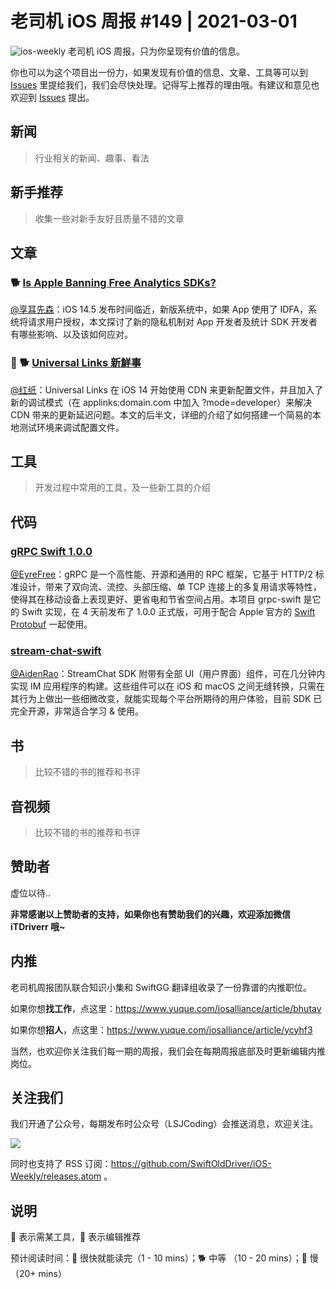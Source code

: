 # 老司机 iOS 周报 #149 | 2021-03-01

![ios-weekly](https://github.com/SwiftOldDriver/iOS-Weekly/blob/master/assets/ios-weekly.png?raw=true)
老司机 iOS 周报，只为你呈现有价值的信息。

你也可以为这个项目出一份力，如果发现有价值的信息、文章、工具等可以到 [Issues](https://github.com/SwiftOldDriver/iOS-Weekly/issues) 里提给我们，我们会尽快处理。记得写上推荐的理由哦。有建议和意见也欢迎到 [Issues](https://github.com/SwiftOldDriver/iOS-Weekly/issues) 提出。

## 新闻

> 行业相关的新闻、趣事、看法

## 新手推荐

> 收集一些对新手友好且质量不错的文章

## 文章

### 🐕 [Is Apple Banning Free Analytics SDKs?](https://steamclock.com/blog/2021/02/apple-tracking-analytics-sdks/)

[@享耳先森](https://github.com/iblacksun)：iOS 14.5 发布时间临近，新版系统中，如果 App 使用了 IDFA，系统将请求用户授权，本文探讨了新的隐私机制对 App 开发者及统计 SDK 开发者有哪些影响、以及该如何应对。

### 🚧 🐕 [Universal Links 新鮮事](https://medium.com/zrealm-ios-dev/universal-links-%E6%96%B0%E9%AE%AE%E4%BA%8B-12c5026da33d)

[@红纸](https://github.com/nianran)：Universal Links 在 iOS 14 开始使用 CDN 来更新配置文件，并且加入了新的调试模式（在 applinks:domain.com 中加入 ?mode=developer）来解决 CDN 带来的更新延迟问题。本文的后半文，详细的介绍了如何搭建一个简易的本地测试环境来调试配置文件。

## 工具

> 开发过程中常用的工具，及一些新工具的介绍

## 代码

### [gRPC Swift 1.0.0](https://github.com/grpc/grpc-swift/releases/tag/1.0.0)

[@EyreFree](https://github.com/EyreFree)：gRPC 是一个高性能、开源和通用的 RPC 框架，它基于 HTTP/2 标准设计，带来了双向流、流控、头部压缩、单 TCP 连接上的多复用请求等特性，使得其在移动设备上表现更好、更省电和节省空间占用。本项目 grpc-swift 是它的 Swift 实现，在 4 天前发布了 1.0.0 正式版，可用于配合 Apple 官方的 [Swift Protobuf](https://github.com/apple/swift-protobuf) 一起使用。

### [stream-chat-swift](https://github.com/SwiftOldDriver/iOS-Weekly/issues/2628)

[@AidenRao](https://weibo.com/AidenRao)：StreamChat SDK 附带有全部 UI（用户界面）组件，可在几分钟内实现 IM 应用程序的构建。这些组件可以在 iOS 和 macOS 之间无缝转换，只需在其行为上做出一些细微改变，就能实现每个平台所期待的用户体验，目前 SDK 已完全开源，非常适合学习 & 使用。

## 书

> 比较不错的书的推荐和书评

## 音视频

> 比较不错的书的推荐和书评

## 赞助者

虚位以待..

**非常感谢以上赞助者的支持，如果你也有赞助我们的兴趣，欢迎添加微信 iTDriverr 哦~**

## 内推

老司机周报团队联合知识小集和 SwiftGG 翻译组收录了一份靠谱的内推职位。

如果你想**找工作**，点这里：https://www.yuque.com/iosalliance/article/bhutav

如果你想**招人**，点这里：https://www.yuque.com/iosalliance/article/ycyhf3

当然，也欢迎你关注我们每一期的周报，我们会在每期周报底部及时更新编辑内推岗位。

## 关注我们

我们开通了公众号，每期发布时公众号（LSJCoding）会推送消息，欢迎关注。

![](https://github.com/SwiftOldDriver/iOS-Weekly/blob/master/assets/qrcode_for_wechat.jpg?raw=true)

同时也支持了 RSS 订阅：https://github.com/SwiftOldDriver/iOS-Weekly/releases.atom 。

## 说明

🚧 表示需某工具，🌟 表示编辑推荐

预计阅读时间：🐎 很快就能读完（1 - 10 mins）；🐕 中等 （10 - 20 mins）；🐢 慢（20+ mins）
